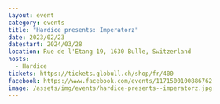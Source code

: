 ```yaml
---
layout: event
category: events
title: "Hardice presents: Imperatorz"
date: 2023/02/23
datestart: 2024/03/28
location: Rue de l'Etang 19, 1630 Bulle, Switzerland
hosts:
  - Hardice
tickets: https://tickets.globull.ch/shop/fr/400
facebook: https://www.facebook.com/events/1171500100886762
image: /assets/img/events/hardice-presents--imperatorz.jpg
---
```

